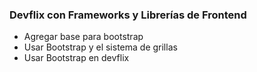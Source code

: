 ### Devflix con Frameworks y Librerías de Frontend

* Agregar base para bootstrap
* Usar Bootstrap y el sistema de grillas
* Usar Bootstrap en devflix